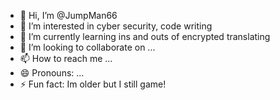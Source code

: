 - 👋 Hi, I’m @JumpMan66
- 👀 I’m interested in cyber security, code writing
- 🌱 I’m currently learning ins and outs of encrypted translating
- 💞️ I’m looking to collaborate on ...
- 📫 How to reach me ...
- 😄 Pronouns: ...
- ⚡ Fun fact: Im older but I still game!

<!---
JumpMan66/JumpMan66 is a ✨ special ✨ repository because its `README.md` (this file) appears on your GitHub profile.
You can click the Preview link to take a look at your changes.
--->

